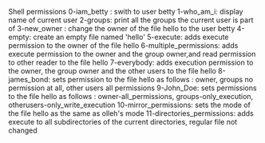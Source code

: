 Shell permissions
0-iam_betty : swith to user betty
1-who_am_i: display name of current user
2-groups: print all the groups the current user is part of
3-new_owner : change the owner of the file hello to the user betty
4-empty: create an empty file named 'hello'
5-execute: adds execute permission to the owner of the file hello
6-multiple_permissions: adds execute permission to the owner and the group owner,and read permission to other reader to the file hello
7-everybody: adds execution permission to the owner, the group owner and the other users to the file hello
8-james_bond: sets permission to the file hello as follows : owner, groups no permission at all, other users all permissions
9-John_Doe: sets permissions to the file hello as follows : owner-all_permissions, groups-only_execution, otherusers-only_write_execution
10-mirror_permissions: sets the mode of the file hello as the same as olleh's mode
11-directories_permissions: adds execute to all subdirectories of the current directories, regular file not changed
